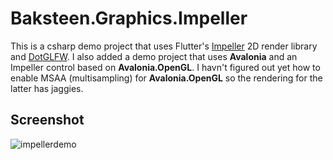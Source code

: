 # Baksteen.Graphics.Impeller

This is a csharp demo project that uses Flutter's [Impeller](https://github.com/flutter/engine/blob/main/impeller/toolkit/interop/README.md) 2D render library and [DotGLFW](https://github.com/dcronqvist/DotGLFW). I also added a demo project that uses **Avalonia** and an Impeller control based on **Avalonia.OpenGL**. I havn't figured out yet how to enable MSAA (multisampling) for **Avalonia.OpenGL** so the rendering for the latter has jaggies.

## Screenshot
![impellerdemo](https://github.com/user-attachments/assets/0ecbf80e-ed26-451a-8811-16ac2aecfd52)
